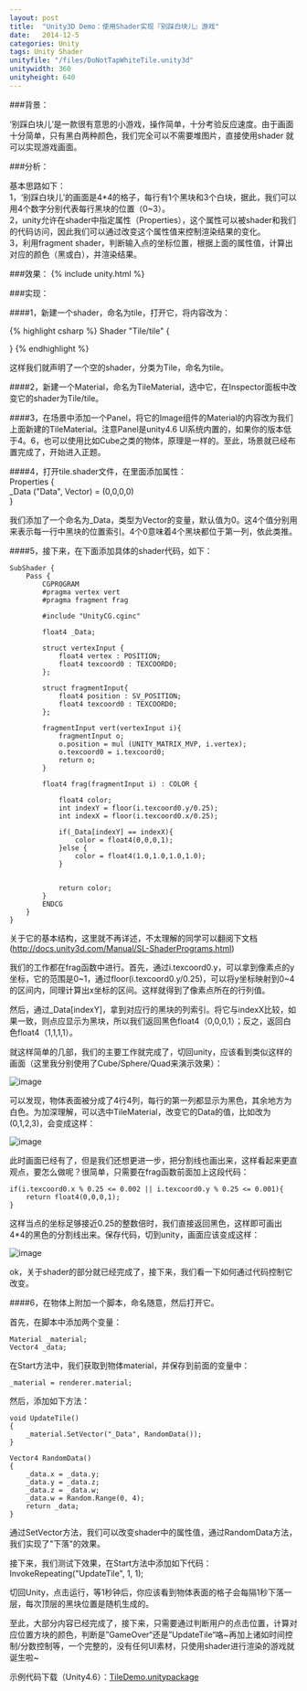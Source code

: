 ```yaml
---
layout: post
title:  "Unity3D Demo：使用Shader实现『别踩白块儿』游戏"
date:   2014-12-5
categories: Unity
tags: Unity Shader
unityfile: "/files/DoNotTapWhiteTile.unity3d"
unitywidth: 360
unityheight: 640
---
```


###背景：

<!-- begin_summary -->

‘别踩白块儿’是一款很有意思的小游戏，操作简单，十分考验反应速度。由于画面十分简单，只有黑白两种颜色，我们完全可以不需要堆图片，直接使用shader
就可以实现游戏画面。<br>

<!-- end_summary -->

###分析：

基本思路如下：<br>
1，‘别踩白块儿’的画面是4*4的格子，每行有1个黑块和3个白块，据此，我们可以用4个数字分别代表每行黑块的位置（0~3）。<br>
2，unity允许在shader中指定属性（Properties），这个属性可以被shader和我们的代码访问，因此我们可以通过改变这个属性值来控制渲染结果的变化。<br>
3，利用fragment shader，判断输入点的坐标位置，根据上面的属性值，计算出对应的颜色（黑或白），并渲染结果。<br>

###效果：
{% include unity.html %}

###实现：

####1，新建一个shader，命名为tile，打开它，将内容改为：

{% highlight csharp %}
Shader "Tile/tile" {

}
{% endhighlight %}

这样我们就声明了一个空的shader，分类为Tile，命名为tile。

####2，新建一个Material，命名为TileMaterial，选中它，在Inspector面板中改变它的shader为Tile/tile。

####3，在场景中添加一个Panel，将它的Image组件的Material的内容改为我们上面新建的TileMaterial。注意Panel是unity4.6 UI系统内置的，如果你的版本低于4。6，也可以使用比如Cube之类的物体，原理是一样的。至此，场景就已经布置完成了，开始进入正题。

####4，打开tile.shader文件，在里面添加属性：<br>
    Properties {<br>
        _Data ("Data", Vector) = (0,0,0,0)<br>
    }<br>

我们添加了一个命名为_Data，类型为Vector的变量，默认值为0。这4个值分别用来表示每一行中黑块的位置索引。4个0意味着4个黑块都位于第一列，依此类推。

####5，接下来，在下面添加具体的shader代码，如下：

    SubShader {
        Pass {
            CGPROGRAM
            #pragma vertex vert
            #pragma fragment frag

            #include "UnityCG.cginc"

            float4 _Data;

            struct vertexInput {
                float4 vertex : POSITION;
                float4 texcoord0 : TEXCOORD0;
            };

            struct fragmentInput{
                float4 position : SV_POSITION;
                float4 texcoord0 : TEXCOORD0;
            };

            fragmentInput vert(vertexInput i){
                fragmentInput o;
                o.position = mul (UNITY_MATRIX_MVP, i.vertex);
                o.texcoord0 = i.texcoord0;
                return o;
            }

            float4 frag(fragmentInput i) : COLOR {

                float4 color;
                int indexY = floor(i.texcoord0.y/0.25);
                int indexX = floor(i.texcoord0.x/0.25);

                if(_Data[indexY] == indexX){
                    color = float4(0,0,0,1);
                }else {
                    color = float4(1.0,1.0,1.0,1.0);
                }

                
                return color;
            }
            ENDCG
        }
    }

关于它的基本结构，这里就不再详述，不太理解的同学可以翻阅下文档  (http://docs.unity3d.com/Manual/SL-ShaderPrograms.html)


我们的工作都在frag函数中进行。首先，通过i.texcoord0.y，可以拿到像素点的y坐标，它的范围是0~1，通过floor(i.texcoord0.y/0.25)，可以将y坐标映射到0~4的区间内，同理计算出x坐标的区间。这样就得到了像素点所在的行列值。

然后，通过_Data[indexY]，拿到对应行的黑块的列索引。将它与indexX比较，如果一致，则点应显示为黑块，所以我们返回黑色float4（0,0,0,1）；反之，返回白色float4（1,1,1,1）。

就这样简单的几部，我们的主要工作就完成了，切回unity，应该看到类似这样的画面（这里我分别使用了Cube/Sphere/Quad来演示效果）：

![image](https://raw.githubusercontent.com/rugbbyli/rugbbyli.github.io/master/imgs/shader1.PNG)


可以发现，物体表面被分成了4行4列，每行的第一列都显示为黑色，其余地方为白色。为加深理解，可以选中TileMaterial，改变它的Data的值，比如改为(0,1,2,3)，会变成这样：

![image](https://raw.githubusercontent.com/rugbbyli/rugbbyli.github.io/master/imgs/shader2.PNG)

此时画面已经有了，但是我们还想更进一步，把分割线也画出来，这样看起来更直观点，要怎么做呢？很简单，只需要在frag函数前面加上这段代码：

    if(i.texcoord0.x % 0.25 <= 0.002 || i.texcoord0.y % 0.25 <= 0.001){
        return float4(0,0,0,1);
    }

这样当点的坐标足够接近0.25的整数倍时，我们直接返回黑色，这样即可画出4*4的黑色的分割线出来。保存代码，切到unity，画面应该变成这样：

![image](https://raw.githubusercontent.com/rugbbyli/rugbbyli.github.io/master/imgs/shader3.PNG)


ok，关于shader的部分就已经完成了，接下来，我们看一下如何通过代码控制它改变。

####6，在物体上附加一个脚本，命名随意，然后打开它。

首先，在脚本中添加两个变量：

    Material _material;
    Vector4 _data;

在Start方法中，我们获取到物体material，并保存到前面的变量中：

    _material = renderer.material;

然后，添加如下方法：

    void UpdateTile()
    {
        _material.SetVector("_Data", RandomData());
    }

    Vector4 RandomData()
    {
        _data.x = _data.y;
        _data.y = _data.z;
        _data.z = _data.w;
        _data.w = Random.Range(0, 4);
        return _data;
    }

通过SetVector方法，我们可以改变shader中的属性值，通过RandomData方法，我们实现了"下落"的效果。

接下来，我们测试下效果，在Start方法中添加如下代码：
    InvokeRepeating("UpdateTile", 1, 1);

切回Unity，点击运行，等1秒钟后，你应该看到物体表面的格子会每隔1秒下落一层，每次顶层的黑块位置是随机生成的。



至此，大部分内容已经完成了，接下来，只需要通过判断用户的点击位置，计算对应位置方块的颜色，判断是”GameOver“还是”UpdateTile“咯~再加上诸如时间控制/分数控制等，一个完整的，没有任何UI素材，只使用shader进行渲染的游戏就诞生啦~<br>

示例代码下载（Unity4.6）：[TileDemo.unitypackage](https://raw.githubusercontent.com/rugbbyli/rugbbyli.github.io/master/files/TileDemo.unitypackage "TileDemo.unitypackage")
